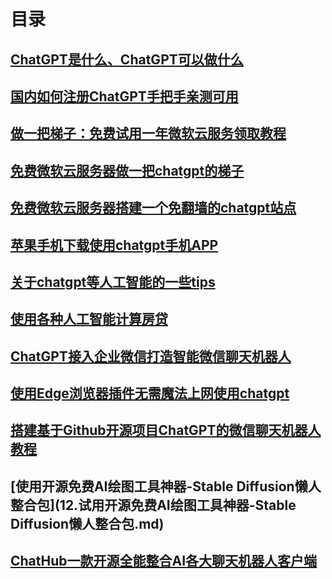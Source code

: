 # 目录

## [ChatGPT是什么、ChatGPT可以做什么](1.ChatGPT是什么、ChatGPT可以做什么.md)

## [国内如何注册ChatGPT手把手亲测可用](2.国内如何注册ChatGPT手把手亲测可用.md)

## [做一把梯子：免费试用一年微软云服务领取教程](3.做一把梯子：免费试用一年微软云服务领取教程.md)

## [免费微软云服务器做一把chatgpt的梯子](4.免费微软云服务器做一把chatgpt的梯子.md)

## [免费微软云服务器搭建一个免翻墙的chatgpt站点](5.免费微软云服务器搭建一个免翻墙的chatgpt站点.md)

## [苹果手机下载使用chatgpt手机APP](6.苹果手机下载chatgpt手机APP.md)

## [关于chatgpt等人工智能的一些tips](7.关于chatgpt等人工智能的一些tips.md)

## [使用各种人工智能计算房贷](8.使用各种人工智能计算房贷.md)

## [ChatGPT接入企业微信打造智能微信聊天机器人](9.ChatGPT接入企业微信打造智能微信.md)

## [使用Edge浏览器插件无需魔法上网使用chatgpt](10.使用Edge浏览器插件无需魔法上网使用chatgpt.md)

## [搭建基于Github开源项目ChatGPT的微信聊天机器人教程](11.搭建基于Github开源项目ChatGPT的微信聊天机器人教程.md)

## [使用开源免费AI绘图工具神器-Stable Diffusion懒人整合包](12.试用开源免费AI绘图工具神器-Stable Diffusion懒人整合包.md)

## [ChatHub一款开源全能整合AI各大聊天机器人客户端](13.ChatHub一款开源全能整合AI各大聊天机器人客户端.md)



